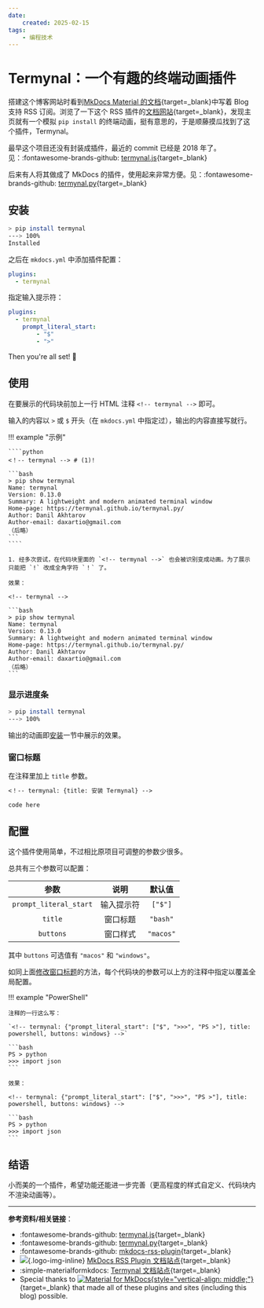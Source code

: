 ```yaml
---
date:
    created: 2025-02-15
tags:
    - 编程技术
---
```


# Termynal：一个有趣的终端动画插件

搭建这个博客网站时看到[MkDocs Material 的文档](https://squidfunk.github.io/mkdocs-material/setup/setting-up-a-blog/#rss){target=_blank}中写着 Blog 支持 RSS 订阅。浏览了一下这个 RSS 插件的[文档网站](https://guts.github.io/mkdocs-rss-plugin/){target=_blank}，发现主页就有一个模拟 `pip install` 的终端动画，挺有意思的，于是顺藤摸瓜找到了这个插件，Termynal。

<!-- more -->

最早这个项目还没有封装成插件，最近的 commit 已经是 2018 年了。
见：:fontawesome-brands-github: [termynal.js](https://github.com/ines/termynal){target=_blank}

后来有人将其做成了 MkDocs 的插件，使用起来非常方便。见：:fontawesome-brands-github: [termynal.py](https://github.com/termynal/termynal.py){target=_blank}

## 安装

<!-- termynal -->

```bash
> pip install termynal
---> 100%
Installed
```

之后在 `mkdocs.yml` 中添加插件配置：

```yaml
plugins:
  - termynal
```

指定输入提示符：

```yaml
plugins:
  - termynal
    prompt_literal_start:
        - "$"
        - ">"
```

Then you're all set! :tada:

## 使用

在要展示的代码块前加上一行 HTML 注释 `<!-- termynal -->` 即可。

输入的内容以 `>` 或 `$` 开头（在 `mkdocs.yml` 中指定过），输出的内容直接写就行。

!!! example "示例"

    ````python
    <！-- termynal --> # (1)!

    ```bash
    > pip show termynal
    Name: termynal
    Version: 0.13.0
    Summary: A lightweight and modern animated terminal window
    Home-page: https://termynal.github.io/termynal.py/
    Author: Danil Akhtarov
    Author-email: daxartio@gmail.com
    （后略）
    ```
    ````

    1. 经多次尝试，在代码块里面的 `<!-- termynal -->` 也会被识别变成动画。为了展示只能把 `!` 改成全角字符 `！` 了。

    效果：

    <!-- termynal -->

    ```bash
    > pip show termynal
    Name: termynal
    Version: 0.13.0
    Summary: A lightweight and modern animated terminal window
    Home-page: https://termynal.github.io/termynal.py/
    Author: Danil Akhtarov
    Author-email: daxartio@gmail.com
    （后略）
    ```

### 显示进度条

```bash
> pip install termynal
---> 100%
```

输出的动画即[安装](Termynal.md#_1)一节中展示的效果。

### 窗口标题

在注释里加上 `title` 参数。

```markdown
<！-- termynal: {title: 安装 Termynal} -->

code here
```

## 配置

这个插件使用简单，不过相比原项目可调整的参数少很多。

总共有三个参数可以配置：

| 参数 | 说明 | 默认值 |
| :--: | :--: | :--: |
| `prompt_literal_start` | 输入提示符 | `["$"]` |
| `title` | 窗口标题 | `"bash"` |
| `buttons` | 窗口样式 | `"macos"` |

其中 `buttons` 可选值有 `"macos"` 和 `"windows"`。

如同上面[修改窗口标题](Termynal.md#_4)的方法，每个代码块的参数可以上方的注释中指定以覆盖全局配置。

!!! example "PowerShell"

    注释的一行这么写：

    `<!-- termynal: {"prompt_literal_start": ["$", ">>>", "PS >"], title: powershell, buttons: windows} -->`

    ```bash
    PS > python
    >>> import json
    ```

    效果：

    <!-- termynal: {"prompt_literal_start": ["$", ">>>", "PS >"], title: powershell, buttons: windows} -->

    ```bash
    PS > python
    >>> import json
    ```

## 结语

小而美的一个插件，希望功能还能进一步完善（更高程度的样式自定义、代码块内不渲染动画等）。

---

**参考资料/相关链接**：

- :fontawesome-brands-github: [termynal.js](https://github.com/ines/termynal){target=_blank}
- :fontawesome-brands-github: [termynal.py](https://github.com/termynal/termynal.py){target=_blank}
- :fontawesome-brands-github: [mkdocs-rss-plugin](https://github.com/Guts/mkdocs-rss-plugin){target=_blank}
- ![](https://guts.github.io/mkdocs-rss-plugin/assets/logo_rss_plugin_mkdocs.png){.logo-img-inline} [MkDocs RSS Plugin 文档站点](https://guts.github.io/mkdocs-rss-plugin/){target=_blank}
- :simple-materialformkdocs: [Termynal 文档站点](https://termynal.github.io/termynal.py/){target=_blank}
- Special thanks to [![Material for MkDocs](https://img.shields.io/badge/Material_for_MkDocs-526CFE?style=for-the-badge&logo=MaterialForMkDocs&logoColor=white){style="vertical-align: middle;"}](https://squidfunk.github.io/mkdocs-material/){target=_blank} that made all of these plugins and sites (including this blog) possible.